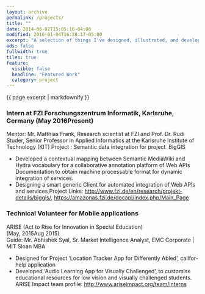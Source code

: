 ```yaml
---
layout: archive
permalink: /projects/
title: ""
date: 2014-06-02T15:05:16-04:00
modified: 2016-01-04T16:38:17-05:00
excerpt: "A selection of things I've designed, illustrated, and developed."
ads: false
fullwidth: true
tiles: true
feature:
  visible: false
  headline: "Featured Work"
  category: project
---
```


{{ page.excerpt | markdownify }}

### Intern at FZI Forschungszentrum Informatik, Karlsruhe, Germany  (May 2016­Present) 
Mentor: Mr. Matthias Frank, Research scientist at FZI  and  Prof. Dr. Rudi Studer, Senior Professor in Applied Informatics at the Karlsruhe Institute of Technology (KIT) 
Project : Semantic data integration for project  ​ BigGIS 
+ Developed a contextual mapping between Semantic MediaWiki and Hydra vocabulary for a collaborative annotation 
platform of Web APIs Documentation to obtain machine processable format for dynamic integration of services. 
+ Designing a smart generic Client for automated integration of Web APIs and services 
Project Links: http://www.fzi.de/en/research/projekt­details/biggis/, https://amazonas.fzi.de/docapi/index.php/Main_Page  

### Technical Volunteer for Mobile applications
ARISE (Act to Rise for Innovation in Special Education)   
(May, 2015­Aug 2015)  
Guide: Mr. Abhishek Syal, Sr. Market Intelligence Analyst, EMC Corporate | MIT Sloan MBA 
+ Designed for Project ‘Location Tracker App for Differently Abled’, call­for­help application  
+ Developed ‘Audio Learning App for Visually Challenged’, to customise educational resources for low vision and visually 
challenged students. 
ARISE Impact team profile:  http://www.ariseimpact.org/team/interns

